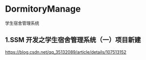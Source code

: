 # DormitoryManage
学生宿舍管理系统
## 1.SSM 开发之学生宿舍管理系统（一）项目新建
https://blog.csdn.net/qq_35132089/article/details/107513152
